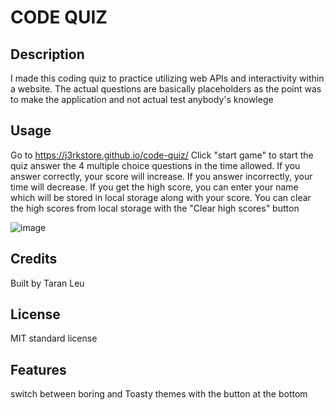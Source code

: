 # CODE QUIZ

## Description

I made this coding quiz to practice utilizing web APIs and interactivity within a website. The actual questions are basically placeholders as the point was to make the application and not actual test anybody's knowlege

## Usage

Go to https://j3rkstore.github.io/code-quiz/
Click "start game" to start the quiz
answer the 4 multiple choice questions in the time allowed.
If you answer correctly, your score will increase.
If you answer incorrectly, your time will decrease.
If you get the high score, you can enter your name which will be stored in local storage along with your score.
You can clear the high scores from local storage with the "Clear high scores" button

![image](https://user-images.githubusercontent.com/59859758/211235733-5504f926-6a5e-4572-b0dc-1e03fe7e383a.png)


## Credits

Built by Taran Leu

## License

MIT standard license

## Features

switch between boring and Toasty themes with the button at the bottom

